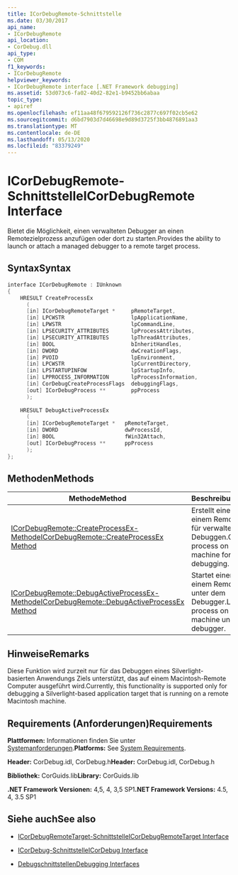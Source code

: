 ```yaml
---
title: ICorDebugRemote-Schnittstelle
ms.date: 03/30/2017
api_name:
- ICorDebugRemote
api_location:
- CorDebug.dll
api_type:
- COM
f1_keywords:
- ICorDebugRemote
helpviewer_keywords:
- ICorDebugRemote interface [.NET Framework debugging]
ms.assetid: 53d073c6-fa02-40d2-82e1-b9452bb6abaa
topic_type:
- apiref
ms.openlocfilehash: ef11aa48f679592126f736c2877c697f02cb5e62
ms.sourcegitcommit: d6bd7903d7d46698e9d89d3725f3bb4876891aa3
ms.translationtype: MT
ms.contentlocale: de-DE
ms.lasthandoff: 05/13/2020
ms.locfileid: "83379249"
---
```

# <a name="icordebugremote-interface"></a><span data-ttu-id="c1fdd-102">ICorDebugRemote-Schnittstelle</span><span class="sxs-lookup"><span data-stu-id="c1fdd-102">ICorDebugRemote Interface</span></span>
<span data-ttu-id="c1fdd-103">Bietet die Möglichkeit, einen verwalteten Debugger an einen Remotezielprozess anzufügen oder dort zu starten.</span><span class="sxs-lookup"><span data-stu-id="c1fdd-103">Provides the ability to launch or attach a managed debugger to a remote target process.</span></span>  
  
## <a name="syntax"></a><span data-ttu-id="c1fdd-104">Syntax</span><span class="sxs-lookup"><span data-stu-id="c1fdd-104">Syntax</span></span>  
  
```cpp  
interface ICorDebugRemote : IUnknown  
{  
    HRESULT CreateProcessEx  
      (  
      [in] ICorDebugRemoteTarget *     pRemoteTarget,  
      [in] LPCWSTR                     lpApplicationName,  
      [in] LPWSTR                      lpCommandLine,  
      [in] LPSECURITY_ATTRIBUTES       lpProcessAttributes,  
      [in] LPSECURITY_ATTRIBUTES       lpThreadAttributes,  
      [in] BOOL                        bInheritHandles,  
      [in] DWORD                       dwCreationFlags,  
      [in] PVOID                       lpEnvironment,  
      [in] LPCWSTR                     lpCurrentDirectory,  
      [in] LPSTARTUPINFOW              lpStartupInfo,  
      [in] LPPROCESS_INFORMATION       lpProcessInformation,  
      [in] CorDebugCreateProcessFlags  debuggingFlags,  
      [out] ICorDebugProcess **        ppProcess  
      );  
  
    HRESULT DebugActiveProcessEx  
      (  
      [in] ICorDebugRemoteTarget *   pRemoteTarget,  
      [in] DWORD                     dwProcessId,  
      [in] BOOL                      fWin32Attach,  
      [out] ICorDebugProcess **      ppProcess  
      );  
};  
```  
  
## <a name="methods"></a><span data-ttu-id="c1fdd-105">Methoden</span><span class="sxs-lookup"><span data-stu-id="c1fdd-105">Methods</span></span>  
  
|<span data-ttu-id="c1fdd-106">Methode</span><span class="sxs-lookup"><span data-stu-id="c1fdd-106">Method</span></span>|<span data-ttu-id="c1fdd-107">Beschreibung</span><span class="sxs-lookup"><span data-stu-id="c1fdd-107">Description</span></span>|  
|------------|-----------------|  
|[<span data-ttu-id="c1fdd-108">ICorDebugRemote::CreateProcessEx-Methode</span><span class="sxs-lookup"><span data-stu-id="c1fdd-108">ICorDebugRemote::CreateProcessEx Method</span></span>](icordebugremote-createprocessex-method.md)|<span data-ttu-id="c1fdd-109">Erstellt einen Prozess auf einem Remote Computer für verwaltetes Debuggen.</span><span class="sxs-lookup"><span data-stu-id="c1fdd-109">Creates a process on a remote machine for managed debugging.</span></span>|  
|[<span data-ttu-id="c1fdd-110">ICorDebugRemote::DebugActiveProcessEx-Methode</span><span class="sxs-lookup"><span data-stu-id="c1fdd-110">ICorDebugRemote::DebugActiveProcessEx Method</span></span>](icordebugremote-debugactiveprocessex-method.md)|<span data-ttu-id="c1fdd-111">Startet einen Prozess auf einem Remote Computer unter dem Debugger.</span><span class="sxs-lookup"><span data-stu-id="c1fdd-111">Launches a process on a remote machine under the debugger.</span></span>|  
  
## <a name="remarks"></a><span data-ttu-id="c1fdd-112">Hinweise</span><span class="sxs-lookup"><span data-stu-id="c1fdd-112">Remarks</span></span>  
 <span data-ttu-id="c1fdd-113">Diese Funktion wird zurzeit nur für das Debuggen eines Silverlight-basierten Anwendungs Ziels unterstützt, das auf einem Macintosh-Remote Computer ausgeführt wird.</span><span class="sxs-lookup"><span data-stu-id="c1fdd-113">Currently, this functionality is supported only for debugging a Silverlight-based application target that is running on a remote Macintosh machine.</span></span>  
  
## <a name="requirements"></a><span data-ttu-id="c1fdd-114">Requirements (Anforderungen)</span><span class="sxs-lookup"><span data-stu-id="c1fdd-114">Requirements</span></span>  
 <span data-ttu-id="c1fdd-115">**Plattformen:** Informationen finden Sie unter [Systemanforderungen](../../get-started/system-requirements.md).</span><span class="sxs-lookup"><span data-stu-id="c1fdd-115">**Platforms:** See [System Requirements](../../get-started/system-requirements.md).</span></span>  
  
 <span data-ttu-id="c1fdd-116">**Header:** CorDebug.idl, CorDebug.h</span><span class="sxs-lookup"><span data-stu-id="c1fdd-116">**Header:** CorDebug.idl, CorDebug.h</span></span>  
  
 <span data-ttu-id="c1fdd-117">**Bibliothek:** CorGuids.lib</span><span class="sxs-lookup"><span data-stu-id="c1fdd-117">**Library:** CorGuids.lib</span></span>  
  
 <span data-ttu-id="c1fdd-118">**.NET Framework Versionen:** 4,5, 4, 3,5 SP1</span><span class="sxs-lookup"><span data-stu-id="c1fdd-118">**.NET Framework Versions:** 4.5, 4, 3.5 SP1</span></span>  
  
## <a name="see-also"></a><span data-ttu-id="c1fdd-119">Siehe auch</span><span class="sxs-lookup"><span data-stu-id="c1fdd-119">See also</span></span>

- [<span data-ttu-id="c1fdd-120">ICorDebugRemoteTarget-Schnittstelle</span><span class="sxs-lookup"><span data-stu-id="c1fdd-120">ICorDebugRemoteTarget Interface</span></span>](icordebugremotetarget-interface.md)
- [<span data-ttu-id="c1fdd-121">ICorDebug-Schnittstelle</span><span class="sxs-lookup"><span data-stu-id="c1fdd-121">ICorDebug Interface</span></span>](icordebug-interface.md)

- [<span data-ttu-id="c1fdd-122">Debugschnittstellen</span><span class="sxs-lookup"><span data-stu-id="c1fdd-122">Debugging Interfaces</span></span>](debugging-interfaces.md)
